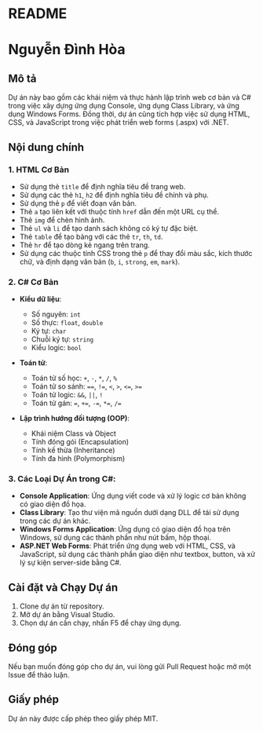 # README
# Nguyễn Đình Hòa
## Mô tả
Dự án này bao gồm các khái niệm và thực hành lập trình web cơ bản và C# trong việc xây dựng ứng dụng Console, ứng dụng Class Library, và ứng dụng Windows Forms. Đồng thời, dự án cũng tích hợp việc sử dụng HTML, CSS, và JavaScript trong việc phát triển web forms (.aspx) với .NET.

## Nội dung chính

### 1. HTML Cơ Bản
- Sử dụng thẻ `title` để định nghĩa tiêu đề trang web.
- Sử dụng các thẻ `h1`, `h2` để định nghĩa tiêu đề chính và phụ.
- Sử dụng thẻ `p` để viết đoạn văn bản.
- Thẻ `a` tạo liên kết với thuộc tính `href` dẫn đến một URL cụ thể.
- Thẻ `img` để chèn hình ảnh.
- Thẻ `ul` và `li` để tạo danh sách không có ký tự đặc biệt.
- Thẻ `table` để tạo bảng với các thẻ `tr`, `th`, `td`.
- Thẻ `hr` để tạo dòng kẻ ngang trên trang.
- Sử dụng các thuộc tính CSS trong thẻ `p` để thay đổi màu sắc, kích thước chữ, và định dạng văn bản (`b`, `i`, `strong`, `em`, `mark`).

### 2. C# Cơ Bản
- **Kiểu dữ liệu**: 
  - Số nguyên: `int`
  - Số thực: `float`, `double`
  - Ký tự: `char`
  - Chuỗi ký tự: `string`
  - Kiểu logic: `bool`
  
- **Toán tử**:
  - Toán tử số học: `+`, `-`, `*`, `/`, `%`
  - Toán tử so sánh: `==`, `!=`, `<`, `>`, `<=`, `>=`
  - Toán tử logic: `&&`, `||`, `!`
  - Toán tử gán: `=`, `+=`, `-=`, `*=`, `/=`

- **Lập trình hướng đối tượng (OOP)**:
  - Khái niệm Class và Object
  - Tính đóng gói (Encapsulation)
  - Tính kế thừa (Inheritance)
  - Tính đa hình (Polymorphism)

### 3. Các Loại Dự Án trong C#:
- **Console Application**: Ứng dụng viết code và xử lý logic cơ bản không có giao diện đồ họa.
- **Class Library**: Tạo thư viện mã nguồn dưới dạng DLL để tái sử dụng trong các dự án khác.
- **Windows Forms Application**: Ứng dụng có giao diện đồ họa trên Windows, sử dụng các thành phần như nút bấm, hộp thoại.
- **ASP.NET Web Forms**: Phát triển ứng dụng web với HTML, CSS, và JavaScript, sử dụng các thành phần giao diện như textbox, button, và xử lý sự kiện server-side bằng C#.

## Cài đặt và Chạy Dự án
1. Clone dự án từ repository.
2. Mở dự án bằng Visual Studio.
3. Chọn dự án cần chạy, nhấn F5 để chạy ứng dụng.

## Đóng góp
Nếu bạn muốn đóng góp cho dự án, vui lòng gửi Pull Request hoặc mở một Issue để thảo luận.

## Giấy phép
Dự án này được cấp phép theo giấy phép MIT.
